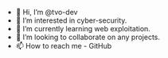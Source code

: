 - 👋 Hi, I’m @tvo-dev
- 👀 I’m interested in cyber-security.
- 🌱 I’m currently learning web exploitation.
- 💞️ I’m looking to collaborate on any projects.
- 📫 How to reach me - GitHub

<!---
tvo-dev/tvo-dev is a ✨ special ✨ repository because its `README.md` (this file) appears on your GitHub profile.
You can click the Preview link to take a look at your changes.
--->
